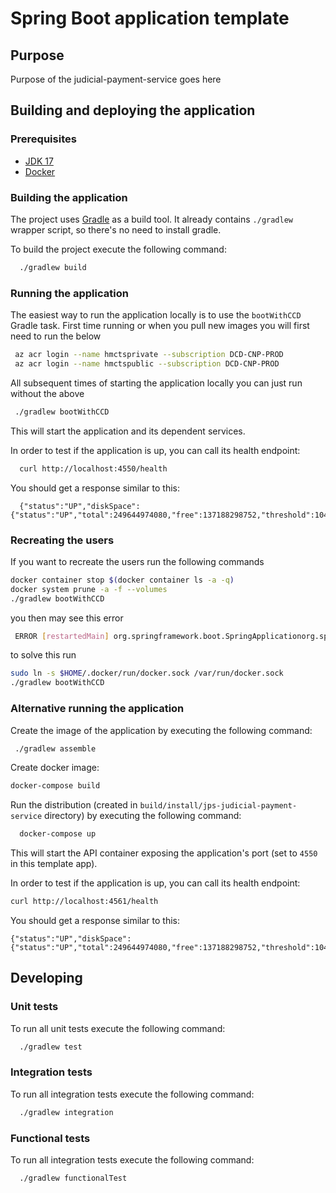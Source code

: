 # Spring Boot application template

## Purpose

Purpose of the judicial-payment-service goes here

## Building and deploying the application

### Prerequisites

- [JDK 17](https://java.com)
- [Docker](https://www.docker.com)

### Building the application

The project uses [Gradle](https://gradle.org) as a build tool. It already contains
`./gradlew` wrapper script, so there's no need to install gradle.

To build the project execute the following command:

```bash
  ./gradlew build
```

### Running the application

The easiest way to run the application locally is to use the `bootWithCCD` Gradle task.
First time running or when you pull new images you will first need to run the below 
```bash
 az acr login --name hmctsprivate --subscription DCD-CNP-PROD
 az acr login --name hmctspublic --subscription DCD-CNP-PROD
```
All subsequent times of starting the application locally you can just run without the above
```bash
 ./gradlew bootWithCCD
```

This will start the application and its dependent services.

In order to test if the application is up, you can call its health endpoint:

```bash
  curl http://localhost:4550/health
```

You should get a response similar to this:

```
  {"status":"UP","diskSpace":{"status":"UP","total":249644974080,"free":137188298752,"threshold":10485760}}
```


### Recreating the users
If you want to recreate the users run the following commands 
```bash
docker container stop $(docker container ls -a -q)
docker system prune -a -f --volumes
./gradlew bootWithCCD
```
you then may see this error
```bash
 ERROR [restartedMain] org.springframework.boot.SpringApplicationorg.springframework.beans.factory.BeanCreationException: Error creating bean with name 'cftLibConfig': Invocation of init method failed; nested exception is java.lang.IllegalStateException: Could not find a valid Docker environment. Please see logs and check configuration
 ```
 to solve this run 
```bash
sudo ln -s $HOME/.docker/run/docker.sock /var/run/docker.sock
./gradlew bootWithCCD
```

### Alternative running the application

Create the image of the application by executing the following command:

```bash
 ./gradlew assemble
```

Create docker image:

```bash
docker-compose build
```

Run the distribution (created in `build/install/jps-judicial-payment-service` directory)
by executing the following command:

```bash
  docker-compose up
```

This will start the API container exposing the application's port
(set to `4550` in this template app).

In order to test if the application is up, you can call its health endpoint:

```bash
curl http://localhost:4561/health
```

You should get a response similar to this:

```
{"status":"UP","diskSpace":{"status":"UP","total":249644974080,"free":137188298752,"threshold":10485760}}
```


## Developing

### Unit tests
To run all unit tests execute the following command:
```bash
  ./gradlew test
```
### Integration tests
To run all integration tests execute the following command:
```bash
  ./gradlew integration
```
### Functional tests
To run all integration tests execute the following command:
```bash
  ./gradlew functionalTest
```

